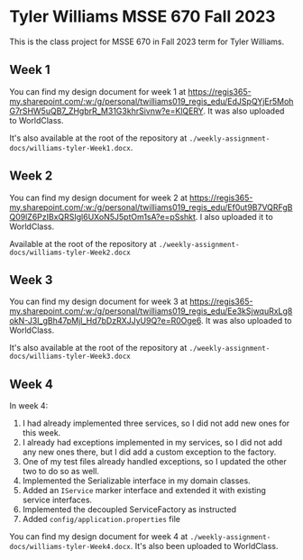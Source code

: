 # Tyler Williams MSSE 670 Fall 2023

This is the class project for MSSE 670 in Fall 2023 term for Tyler Williams.

## Week 1

You can find my design document for week 1 at https://regis365-my.sharepoint.com/:w:/g/personal/twilliams019_regis_edu/EdJSpQYjEr5MohG7rSHW5uQB7_ZHgbrR_M31G3khrSivnw?e=KlQERY. It was also uploaded to WorldClass.

It's also available at the root of the repository at `./weekly-assignment-docs/williams-tyler-Week1.docx`.

## Week 2

You can find my design document for week 2 at https://regis365-my.sharepoint.com/:w:/g/personal/twilliams019_regis_edu/Ef0ut9B7VQRFgBQ09lZ6PzIBxQRSIgl6UXoN5J5ptOm1sA?e=pSshkt. I also uploaded it to WorldClass.

Available at the root of the repository at `./weekly-assignment-docs/williams-tyler-Week2.docx`

## Week 3

You can find my design document for week 3 at https://regis365-my.sharepoint.com/:w:/g/personal/twilliams019_regis_edu/Ee3kSjwquRxLg8okN-J3I_gBh47pMjl_Hd7bDzRXJJyU9Q?e=R0Oge6. It was also uploaded to WorldClass.

It's also available at the root of the repository at `./weekly-assignment-docs/williams-tyler-Week3.docx`

## Week 4

In week 4:

1. I had already implemented three services, so I did not add new ones for this week.
2. I already had exceptions implemented in my services, so I did not add any new ones there, but I did add a custom exception to the factory.
3. One of my test files already handled exceptions, so I updated the other two to do so as well.
4. Implemented the Serializable interface in my domain classes.
5. Added an `IService` marker interface and extended it with existing service interfaces.
6. Implemented the decoupled ServiceFactory as instructed
7. Added `config/application.properties` file

You can find my design document for week 4 at `./weekly-assignment-docs/williams-tyler-Week4.docx`. It's also been uploaded to WorldClass.
